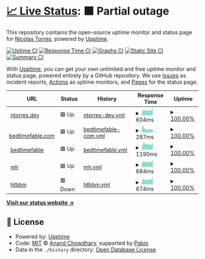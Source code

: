 # [📈 Live Status](https://ntgussoni.github.io/mn-test): <!--live status--> **🟧 Partial outage**

This repository contains the open-source uptime monitor and status page for [Nicolas Torres](https://ntgussoni.github.io/mn-test), powered by [Upptime](https://github.com/upptime/upptime).

[![Uptime CI](https://github.com/ntgussoni/mn-test/workflows/Uptime%20CI/badge.svg)](https://github.com/ntgussoni/mn-test/actions?query=workflow%3A%22Uptime+CI%22)
[![Response Time CI](https://github.com/ntgussoni/mn-test/workflows/Response%20Time%20CI/badge.svg)](https://github.com/ntgussoni/mn-test/actions?query=workflow%3A%22Response+Time+CI%22)
[![Graphs CI](https://github.com/ntgussoni/mn-test/workflows/Graphs%20CI/badge.svg)](https://github.com/ntgussoni/mn-test/actions?query=workflow%3A%22Graphs+CI%22)
[![Static Site CI](https://github.com/ntgussoni/mn-test/workflows/Static%20Site%20CI/badge.svg)](https://github.com/ntgussoni/mn-test/actions?query=workflow%3A%22Static+Site+CI%22)
[![Summary CI](https://github.com/ntgussoni/mn-test/workflows/Summary%20CI/badge.svg)](https://github.com/ntgussoni/mn-test/actions?query=workflow%3A%22Summary+CI%22)

With [Upptime](https://upptime.js.org), you can get your own unlimited and free uptime monitor and status page, powered entirely by a GitHub repository. We use [Issues](https://github.com/ntgussoni/mn-test/issues) as incident reports, [Actions](https://github.com/ntgussoni/mn-test/actions) as uptime monitors, and [Pages](https://ntgussoni.github.io/mn-test) for the status page.

<!--start: status pages-->
<!-- This summary is generated by Upptime (https://github.com/upptime/upptime) -->
<!-- Do not edit this manually, your changes will be overwritten -->
<!-- prettier-ignore -->
| URL | Status | History | Response Time | Uptime |
| --- | ------ | ------- | ------------- | ------ |
| <img alt="" src="https://icons.duckduckgo.com/ip3/ntorres.dev.ico" height="13"> [ntorres.dev](https://ntorres.dev) | 🟩 Up | [ntorres-dev.yml](https://github.com/ntgussoni/mn-test/commits/HEAD/history/ntorres-dev.yml) | <details><summary><img alt="Response time graph" src="./graphs/ntorres-dev/response-time-week.png" height="20"> 604ms</summary><br><a href="https://ntgussoni.github.io/mn-test/history/ntorres-dev"><img alt="Response time 629" src="https://img.shields.io/endpoint?url=https%3A%2F%2Fraw.githubusercontent.com%2Fntgussoni%2Fmn-test%2FHEAD%2Fapi%2Fntorres-dev%2Fresponse-time.json"></a><br><a href="https://ntgussoni.github.io/mn-test/history/ntorres-dev"><img alt="24-hour response time 822" src="https://img.shields.io/endpoint?url=https%3A%2F%2Fraw.githubusercontent.com%2Fntgussoni%2Fmn-test%2FHEAD%2Fapi%2Fntorres-dev%2Fresponse-time-day.json"></a><br><a href="https://ntgussoni.github.io/mn-test/history/ntorres-dev"><img alt="7-day response time 604" src="https://img.shields.io/endpoint?url=https%3A%2F%2Fraw.githubusercontent.com%2Fntgussoni%2Fmn-test%2FHEAD%2Fapi%2Fntorres-dev%2Fresponse-time-week.json"></a><br><a href="https://ntgussoni.github.io/mn-test/history/ntorres-dev"><img alt="30-day response time 637" src="https://img.shields.io/endpoint?url=https%3A%2F%2Fraw.githubusercontent.com%2Fntgussoni%2Fmn-test%2FHEAD%2Fapi%2Fntorres-dev%2Fresponse-time-month.json"></a><br><a href="https://ntgussoni.github.io/mn-test/history/ntorres-dev"><img alt="1-year response time 629" src="https://img.shields.io/endpoint?url=https%3A%2F%2Fraw.githubusercontent.com%2Fntgussoni%2Fmn-test%2FHEAD%2Fapi%2Fntorres-dev%2Fresponse-time-year.json"></a></details> | <details><summary><a href="https://ntgussoni.github.io/mn-test/history/ntorres-dev">100.00%</a></summary><a href="https://ntgussoni.github.io/mn-test/history/ntorres-dev"><img alt="All-time uptime 99.65%" src="https://img.shields.io/endpoint?url=https%3A%2F%2Fraw.githubusercontent.com%2Fntgussoni%2Fmn-test%2FHEAD%2Fapi%2Fntorres-dev%2Fuptime.json"></a><br><a href="https://ntgussoni.github.io/mn-test/history/ntorres-dev"><img alt="24-hour uptime 100.00%" src="https://img.shields.io/endpoint?url=https%3A%2F%2Fraw.githubusercontent.com%2Fntgussoni%2Fmn-test%2FHEAD%2Fapi%2Fntorres-dev%2Fuptime-day.json"></a><br><a href="https://ntgussoni.github.io/mn-test/history/ntorres-dev"><img alt="7-day uptime 100.00%" src="https://img.shields.io/endpoint?url=https%3A%2F%2Fraw.githubusercontent.com%2Fntgussoni%2Fmn-test%2FHEAD%2Fapi%2Fntorres-dev%2Fuptime-week.json"></a><br><a href="https://ntgussoni.github.io/mn-test/history/ntorres-dev"><img alt="30-day uptime 100.00%" src="https://img.shields.io/endpoint?url=https%3A%2F%2Fraw.githubusercontent.com%2Fntgussoni%2Fmn-test%2FHEAD%2Fapi%2Fntorres-dev%2Fuptime-month.json"></a><br><a href="https://ntgussoni.github.io/mn-test/history/ntorres-dev"><img alt="1-year uptime 99.65%" src="https://img.shields.io/endpoint?url=https%3A%2F%2Fraw.githubusercontent.com%2Fntgussoni%2Fmn-test%2FHEAD%2Fapi%2Fntorres-dev%2Fuptime-year.json"></a></details>
| <img alt="" src="https://icons.duckduckgo.com/ip3/bedtimefable.com.ico" height="13"> [bedtimefable.com](https://bedtimefable.com) | 🟩 Up | [bedtimefable-com.yml](https://github.com/ntgussoni/mn-test/commits/HEAD/history/bedtimefable-com.yml) | <details><summary><img alt="Response time graph" src="./graphs/bedtimefable-com/response-time-week.png" height="20"> 287ms</summary><br><a href="https://ntgussoni.github.io/mn-test/history/bedtimefable-com"><img alt="Response time 271" src="https://img.shields.io/endpoint?url=https%3A%2F%2Fraw.githubusercontent.com%2Fntgussoni%2Fmn-test%2FHEAD%2Fapi%2Fbedtimefable-com%2Fresponse-time.json"></a><br><a href="https://ntgussoni.github.io/mn-test/history/bedtimefable-com"><img alt="24-hour response time 242" src="https://img.shields.io/endpoint?url=https%3A%2F%2Fraw.githubusercontent.com%2Fntgussoni%2Fmn-test%2FHEAD%2Fapi%2Fbedtimefable-com%2Fresponse-time-day.json"></a><br><a href="https://ntgussoni.github.io/mn-test/history/bedtimefable-com"><img alt="7-day response time 287" src="https://img.shields.io/endpoint?url=https%3A%2F%2Fraw.githubusercontent.com%2Fntgussoni%2Fmn-test%2FHEAD%2Fapi%2Fbedtimefable-com%2Fresponse-time-week.json"></a><br><a href="https://ntgussoni.github.io/mn-test/history/bedtimefable-com"><img alt="30-day response time 314" src="https://img.shields.io/endpoint?url=https%3A%2F%2Fraw.githubusercontent.com%2Fntgussoni%2Fmn-test%2FHEAD%2Fapi%2Fbedtimefable-com%2Fresponse-time-month.json"></a><br><a href="https://ntgussoni.github.io/mn-test/history/bedtimefable-com"><img alt="1-year response time 271" src="https://img.shields.io/endpoint?url=https%3A%2F%2Fraw.githubusercontent.com%2Fntgussoni%2Fmn-test%2FHEAD%2Fapi%2Fbedtimefable-com%2Fresponse-time-year.json"></a></details> | <details><summary><a href="https://ntgussoni.github.io/mn-test/history/bedtimefable-com">100.00%</a></summary><a href="https://ntgussoni.github.io/mn-test/history/bedtimefable-com"><img alt="All-time uptime 99.72%" src="https://img.shields.io/endpoint?url=https%3A%2F%2Fraw.githubusercontent.com%2Fntgussoni%2Fmn-test%2FHEAD%2Fapi%2Fbedtimefable-com%2Fuptime.json"></a><br><a href="https://ntgussoni.github.io/mn-test/history/bedtimefable-com"><img alt="24-hour uptime 100.00%" src="https://img.shields.io/endpoint?url=https%3A%2F%2Fraw.githubusercontent.com%2Fntgussoni%2Fmn-test%2FHEAD%2Fapi%2Fbedtimefable-com%2Fuptime-day.json"></a><br><a href="https://ntgussoni.github.io/mn-test/history/bedtimefable-com"><img alt="7-day uptime 100.00%" src="https://img.shields.io/endpoint?url=https%3A%2F%2Fraw.githubusercontent.com%2Fntgussoni%2Fmn-test%2FHEAD%2Fapi%2Fbedtimefable-com%2Fuptime-week.json"></a><br><a href="https://ntgussoni.github.io/mn-test/history/bedtimefable-com"><img alt="30-day uptime 100.00%" src="https://img.shields.io/endpoint?url=https%3A%2F%2Fraw.githubusercontent.com%2Fntgussoni%2Fmn-test%2FHEAD%2Fapi%2Fbedtimefable-com%2Fuptime-month.json"></a><br><a href="https://ntgussoni.github.io/mn-test/history/bedtimefable-com"><img alt="1-year uptime 99.72%" src="https://img.shields.io/endpoint?url=https%3A%2F%2Fraw.githubusercontent.com%2Fntgussoni%2Fmn-test%2FHEAD%2Fapi%2Fbedtimefable-com%2Fuptime-year.json"></a></details>
| <img alt="" src="https://icons.duckduckgo.com/ip3/bedtimefable.ai.ico" height="13"> [bedtimefable](https://bedtimefable.ai) | 🟩 Up | [bedtimefable.yml](https://github.com/ntgussoni/mn-test/commits/HEAD/history/bedtimefable.yml) | <details><summary><img alt="Response time graph" src="./graphs/bedtimefable/response-time-week.png" height="20"> 1190ms</summary><br><a href="https://ntgussoni.github.io/mn-test/history/bedtimefable"><img alt="Response time 1261" src="https://img.shields.io/endpoint?url=https%3A%2F%2Fraw.githubusercontent.com%2Fntgussoni%2Fmn-test%2FHEAD%2Fapi%2Fbedtimefable%2Fresponse-time.json"></a><br><a href="https://ntgussoni.github.io/mn-test/history/bedtimefable"><img alt="24-hour response time 1409" src="https://img.shields.io/endpoint?url=https%3A%2F%2Fraw.githubusercontent.com%2Fntgussoni%2Fmn-test%2FHEAD%2Fapi%2Fbedtimefable%2Fresponse-time-day.json"></a><br><a href="https://ntgussoni.github.io/mn-test/history/bedtimefable"><img alt="7-day response time 1190" src="https://img.shields.io/endpoint?url=https%3A%2F%2Fraw.githubusercontent.com%2Fntgussoni%2Fmn-test%2FHEAD%2Fapi%2Fbedtimefable%2Fresponse-time-week.json"></a><br><a href="https://ntgussoni.github.io/mn-test/history/bedtimefable"><img alt="30-day response time 1253" src="https://img.shields.io/endpoint?url=https%3A%2F%2Fraw.githubusercontent.com%2Fntgussoni%2Fmn-test%2FHEAD%2Fapi%2Fbedtimefable%2Fresponse-time-month.json"></a><br><a href="https://ntgussoni.github.io/mn-test/history/bedtimefable"><img alt="1-year response time 1261" src="https://img.shields.io/endpoint?url=https%3A%2F%2Fraw.githubusercontent.com%2Fntgussoni%2Fmn-test%2FHEAD%2Fapi%2Fbedtimefable%2Fresponse-time-year.json"></a></details> | <details><summary><a href="https://ntgussoni.github.io/mn-test/history/bedtimefable">100.00%</a></summary><a href="https://ntgussoni.github.io/mn-test/history/bedtimefable"><img alt="All-time uptime 99.68%" src="https://img.shields.io/endpoint?url=https%3A%2F%2Fraw.githubusercontent.com%2Fntgussoni%2Fmn-test%2FHEAD%2Fapi%2Fbedtimefable%2Fuptime.json"></a><br><a href="https://ntgussoni.github.io/mn-test/history/bedtimefable"><img alt="24-hour uptime 100.00%" src="https://img.shields.io/endpoint?url=https%3A%2F%2Fraw.githubusercontent.com%2Fntgussoni%2Fmn-test%2FHEAD%2Fapi%2Fbedtimefable%2Fuptime-day.json"></a><br><a href="https://ntgussoni.github.io/mn-test/history/bedtimefable"><img alt="7-day uptime 100.00%" src="https://img.shields.io/endpoint?url=https%3A%2F%2Fraw.githubusercontent.com%2Fntgussoni%2Fmn-test%2FHEAD%2Fapi%2Fbedtimefable%2Fuptime-week.json"></a><br><a href="https://ntgussoni.github.io/mn-test/history/bedtimefable"><img alt="30-day uptime 100.00%" src="https://img.shields.io/endpoint?url=https%3A%2F%2Fraw.githubusercontent.com%2Fntgussoni%2Fmn-test%2FHEAD%2Fapi%2Fbedtimefable%2Fuptime-month.json"></a><br><a href="https://ntgussoni.github.io/mn-test/history/bedtimefable"><img alt="1-year uptime 99.68%" src="https://img.shields.io/endpoint?url=https%3A%2F%2Fraw.githubusercontent.com%2Fntgussoni%2Fmn-test%2FHEAD%2Fapi%2Fbedtimefable%2Fuptime-year.json"></a></details>
| <img alt="" src="https://icons.duckduckgo.com/ip3/www.maidofhonorspeech.net.ico" height="13"> [mh](https://www.maidofhonorspeech.net) | 🟩 Up | [mh.yml](https://github.com/ntgussoni/mn-test/commits/HEAD/history/mh.yml) | <details><summary><img alt="Response time graph" src="./graphs/mh/response-time-week.png" height="20"> 684ms</summary><br><a href="https://ntgussoni.github.io/mn-test/history/mh"><img alt="Response time 676" src="https://img.shields.io/endpoint?url=https%3A%2F%2Fraw.githubusercontent.com%2Fntgussoni%2Fmn-test%2FHEAD%2Fapi%2Fmh%2Fresponse-time.json"></a><br><a href="https://ntgussoni.github.io/mn-test/history/mh"><img alt="24-hour response time 936" src="https://img.shields.io/endpoint?url=https%3A%2F%2Fraw.githubusercontent.com%2Fntgussoni%2Fmn-test%2FHEAD%2Fapi%2Fmh%2Fresponse-time-day.json"></a><br><a href="https://ntgussoni.github.io/mn-test/history/mh"><img alt="7-day response time 684" src="https://img.shields.io/endpoint?url=https%3A%2F%2Fraw.githubusercontent.com%2Fntgussoni%2Fmn-test%2FHEAD%2Fapi%2Fmh%2Fresponse-time-week.json"></a><br><a href="https://ntgussoni.github.io/mn-test/history/mh"><img alt="30-day response time 689" src="https://img.shields.io/endpoint?url=https%3A%2F%2Fraw.githubusercontent.com%2Fntgussoni%2Fmn-test%2FHEAD%2Fapi%2Fmh%2Fresponse-time-month.json"></a><br><a href="https://ntgussoni.github.io/mn-test/history/mh"><img alt="1-year response time 676" src="https://img.shields.io/endpoint?url=https%3A%2F%2Fraw.githubusercontent.com%2Fntgussoni%2Fmn-test%2FHEAD%2Fapi%2Fmh%2Fresponse-time-year.json"></a></details> | <details><summary><a href="https://ntgussoni.github.io/mn-test/history/mh">100.00%</a></summary><a href="https://ntgussoni.github.io/mn-test/history/mh"><img alt="All-time uptime 99.97%" src="https://img.shields.io/endpoint?url=https%3A%2F%2Fraw.githubusercontent.com%2Fntgussoni%2Fmn-test%2FHEAD%2Fapi%2Fmh%2Fuptime.json"></a><br><a href="https://ntgussoni.github.io/mn-test/history/mh"><img alt="24-hour uptime 100.00%" src="https://img.shields.io/endpoint?url=https%3A%2F%2Fraw.githubusercontent.com%2Fntgussoni%2Fmn-test%2FHEAD%2Fapi%2Fmh%2Fuptime-day.json"></a><br><a href="https://ntgussoni.github.io/mn-test/history/mh"><img alt="7-day uptime 100.00%" src="https://img.shields.io/endpoint?url=https%3A%2F%2Fraw.githubusercontent.com%2Fntgussoni%2Fmn-test%2FHEAD%2Fapi%2Fmh%2Fuptime-week.json"></a><br><a href="https://ntgussoni.github.io/mn-test/history/mh"><img alt="30-day uptime 100.00%" src="https://img.shields.io/endpoint?url=https%3A%2F%2Fraw.githubusercontent.com%2Fntgussoni%2Fmn-test%2FHEAD%2Fapi%2Fmh%2Fuptime-month.json"></a><br><a href="https://ntgussoni.github.io/mn-test/history/mh"><img alt="1-year uptime 99.97%" src="https://img.shields.io/endpoint?url=https%3A%2F%2Fraw.githubusercontent.com%2Fntgussoni%2Fmn-test%2FHEAD%2Fapi%2Fmh%2Fuptime-year.json"></a></details>
| <img alt="" src="https://icons.duckduckgo.com/ip3/www.howtobebestman.com.ico" height="13"> [htbbm](https://www.howtobebestman.com) | 🟥 Down | [htbbm.yml](https://github.com/ntgussoni/mn-test/commits/HEAD/history/htbbm.yml) | <details><summary><img alt="Response time graph" src="./graphs/htbbm/response-time-week.png" height="20"> 674ms</summary><br><a href="https://ntgussoni.github.io/mn-test/history/htbbm"><img alt="Response time 665" src="https://img.shields.io/endpoint?url=https%3A%2F%2Fraw.githubusercontent.com%2Fntgussoni%2Fmn-test%2FHEAD%2Fapi%2Fhtbbm%2Fresponse-time.json"></a><br><a href="https://ntgussoni.github.io/mn-test/history/htbbm"><img alt="24-hour response time 934" src="https://img.shields.io/endpoint?url=https%3A%2F%2Fraw.githubusercontent.com%2Fntgussoni%2Fmn-test%2FHEAD%2Fapi%2Fhtbbm%2Fresponse-time-day.json"></a><br><a href="https://ntgussoni.github.io/mn-test/history/htbbm"><img alt="7-day response time 674" src="https://img.shields.io/endpoint?url=https%3A%2F%2Fraw.githubusercontent.com%2Fntgussoni%2Fmn-test%2FHEAD%2Fapi%2Fhtbbm%2Fresponse-time-week.json"></a><br><a href="https://ntgussoni.github.io/mn-test/history/htbbm"><img alt="30-day response time 672" src="https://img.shields.io/endpoint?url=https%3A%2F%2Fraw.githubusercontent.com%2Fntgussoni%2Fmn-test%2FHEAD%2Fapi%2Fhtbbm%2Fresponse-time-month.json"></a><br><a href="https://ntgussoni.github.io/mn-test/history/htbbm"><img alt="1-year response time 665" src="https://img.shields.io/endpoint?url=https%3A%2F%2Fraw.githubusercontent.com%2Fntgussoni%2Fmn-test%2FHEAD%2Fapi%2Fhtbbm%2Fresponse-time-year.json"></a></details> | <details><summary><a href="https://ntgussoni.github.io/mn-test/history/htbbm">100.00%</a></summary><a href="https://ntgussoni.github.io/mn-test/history/htbbm"><img alt="All-time uptime 99.97%" src="https://img.shields.io/endpoint?url=https%3A%2F%2Fraw.githubusercontent.com%2Fntgussoni%2Fmn-test%2FHEAD%2Fapi%2Fhtbbm%2Fuptime.json"></a><br><a href="https://ntgussoni.github.io/mn-test/history/htbbm"><img alt="24-hour uptime 99.99%" src="https://img.shields.io/endpoint?url=https%3A%2F%2Fraw.githubusercontent.com%2Fntgussoni%2Fmn-test%2FHEAD%2Fapi%2Fhtbbm%2Fuptime-day.json"></a><br><a href="https://ntgussoni.github.io/mn-test/history/htbbm"><img alt="7-day uptime 100.00%" src="https://img.shields.io/endpoint?url=https%3A%2F%2Fraw.githubusercontent.com%2Fntgussoni%2Fmn-test%2FHEAD%2Fapi%2Fhtbbm%2Fuptime-week.json"></a><br><a href="https://ntgussoni.github.io/mn-test/history/htbbm"><img alt="30-day uptime 100.00%" src="https://img.shields.io/endpoint?url=https%3A%2F%2Fraw.githubusercontent.com%2Fntgussoni%2Fmn-test%2FHEAD%2Fapi%2Fhtbbm%2Fuptime-month.json"></a><br><a href="https://ntgussoni.github.io/mn-test/history/htbbm"><img alt="1-year uptime 99.97%" src="https://img.shields.io/endpoint?url=https%3A%2F%2Fraw.githubusercontent.com%2Fntgussoni%2Fmn-test%2FHEAD%2Fapi%2Fhtbbm%2Fuptime-year.json"></a></details>

<!--end: status pages-->

[**Visit our status website →**](https://ntgussoni.github.io/mn-test)

## 📄 License

- Powered by: [Upptime](https://github.com/upptime/upptime)
- Code: [MIT](./LICENSE) © [Anand Chowdhary](https://anandchowdhary.com), supported by [Pabio](https://pabio.com)
- Data in the `./history` directory: [Open Database License](https://opendatacommons.org/licenses/odbl/1-0/)
